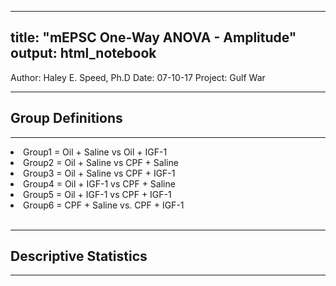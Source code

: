 
<!-- rnb-text-begin -->

---
title: "mEPSC One-Way ANOVA - Amplitude"
output: html_notebook
---

<!-- rnb-text-end -->


<!-- rnb-chunk-begin -->



<!-- rnb-chunk-end -->


<!-- rnb-text-begin -->


Author: Haley E. Speed, Ph.D
Date: 07-10-17
Project: Gulf War

<hr>
<h2>Group Definitions </h2>
<hr>
<li>Group1 = Oil + Saline vs Oil + IGF-1
<li>Group2 = Oil + Saline vs CPF + Saline
<li>Group3 = Oil + Saline vs CPF + IGF-1
<li>Group4 = Oil + IGF-1 vs CPF + Saline
<li>Group5 = Oil + IGF-1 vs CPF + IGF-1
<li>Group6 = CPF + Saline vs. CPF + IGF-1
<br>



<!-- rnb-text-end -->


<!-- rnb-chunk-begin -->



<!-- rnb-chunk-end -->


<!-- rnb-text-begin -->

<br>
<hr>
<h2>Descriptive Statistics</h2>
<hr>



<!-- rnb-text-end -->


























